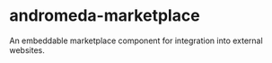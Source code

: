 # andromeda-marketplace
An embeddable marketplace component for integration into external websites.
